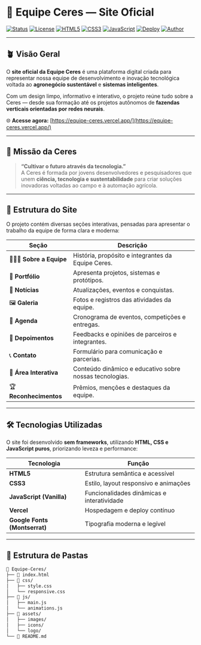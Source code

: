<!-- =============================== -->
<!--        🌱 EQUIPE CERES          -->
<!-- =============================== -->

# 🌾 Equipe Ceres — Site Oficial  

[![Status](https://img.shields.io/badge/status-online-success?style=for-the-badge&logo=vercel)](https://equipe-ceres.vercel.app/)
[![License](https://img.shields.io/badge/license-MIT-blue?style=for-the-badge)](LICENSE)
[![HTML5](https://img.shields.io/badge/HTML5-E34F26?style=for-the-badge&logo=html5&logoColor=white)]()
[![CSS3](https://img.shields.io/badge/CSS3-1572B6?style=for-the-badge&logo=css3&logoColor=white)]()
[![JavaScript](https://img.shields.io/badge/JavaScript-F7DF1E?style=for-the-badge&logo=javascript&logoColor=black)]()
[![Deploy](https://img.shields.io/badge/Deploy-Vercel-black?style=for-the-badge&logo=vercel)](https://vercel.com)
[![Author](https://img.shields.io/badge/By-Drey-ff69b4?style=for-the-badge&logo=github)](https://github.com/Dinozin)

---

## 🪴 Visão Geral

O **site oficial da Equipe Ceres** é uma plataforma digital criada para representar nossa equipe de desenvolvimento e inovação tecnológica voltada ao **agronegócio sustentável** e **sistemas inteligentes**.

Com um design limpo, informativo e interativo, o projeto reúne tudo sobre a Ceres — desde sua formação até os projetos autônomos de **fazendas verticais orientadas por redes neurais**.

🌐 **Acesse agora:** [https://equipe-ceres.vercel.app/](https://equipe-ceres.vercel.app/)

---

## 🌟 Missão da Ceres

> **“Cultivar o futuro através da tecnologia.”**  
> A Ceres é formada por jovens desenvolvedores e pesquisadores que unem **ciência, tecnologia e sustentabilidade** para criar soluções inovadoras voltadas ao campo e à automação agrícola.

---

## 🧭 Estrutura do Site

O projeto contém diversas seções interativas, pensadas para apresentar o trabalho da equipe de forma clara e moderna:

| Seção | Descrição |
|-------|------------|
| 🧑‍🤝‍🧑 **Sobre a Equipe** | História, propósito e integrantes da Equipe Ceres. |
| 💼 **Portfólio** | Apresenta projetos, sistemas e protótipos. |
| 📰 **Notícias** | Atualizações, eventos e conquistas. |
| 🖼️ **Galeria** | Fotos e registros das atividades da equipe. |
| 📅 **Agenda** | Cronograma de eventos, competições e entregas. |
| 💬 **Depoimentos** | Feedbacks e opiniões de parceiros e integrantes. |
| 📞 **Contato** | Formulário para comunicação e parcerias. |
| 🧠 **Área Interativa** | Conteúdo dinâmico e educativo sobre nossas tecnologias. |
| 🏆 **Reconhecimentos** | Prêmios, menções e destaques da equipe. |

---

## 🛠️ Tecnologias Utilizadas

O site foi desenvolvido **sem frameworks**, utilizando **HTML, CSS e JavaScript puros**, priorizando leveza e performance:

| Tecnologia | Função |
|-------------|--------|
| **HTML5** | Estrutura semântica e acessível |
| **CSS3** | Estilo, layout responsivo e animações |
| **JavaScript (Vanilla)** | Funcionalidades dinâmicas e interatividade |
| **Vercel** | Hospedagem e deploy contínuo |
| **Google Fonts (Montserrat)** | Tipografia moderna e legível |

---

## 🧩 Estrutura de Pastas

```bash
📁 Equipe-Ceres/
├── 📄 index.html
├── 📁 css/
│   ├── style.css
│   └── responsive.css
├── 📁 js/
│   ├── main.js
│   └── animations.js
├── 📁 assets/
│   ├── images/
│   ├── icons/
│   └── logo/
└── 📄 README.md
